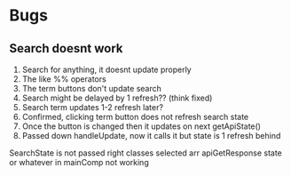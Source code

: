 # Bugs


## Search doesnt work
1. Search for anything, it doesnt update properly
2. The like %% operators
3. The term buttons don't update search
4. Search might be delayed by 1 refresh?? (think fixed)
5. Search term updates 1-2 refresh later?
6. Confirmed, clicking term button does not refresh search state
7. Once the button is changed then it updates on next getApiState()
8. Passed down handleUpdate, now it calls it but state is 1 refresh behind

SearchState is not passed right classes selected arr
apiGetResponse state or whatever in mainComp not working